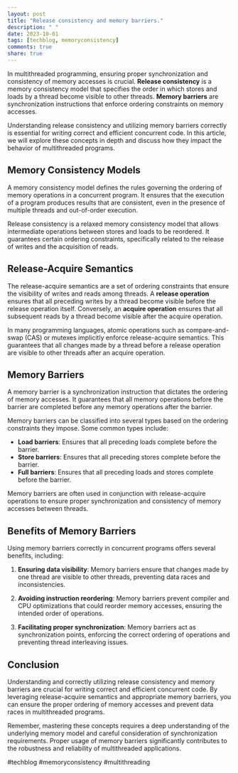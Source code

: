 ```yaml
---
layout: post
title: "Release consistency and memory barriers."
description: " "
date: 2023-10-01
tags: [techblog, memoryconsistency]
comments: true
share: true
---
```


In multithreaded programming, ensuring proper synchronization and consistency of memory accesses is crucial. **Release consistency** is a memory consistency model that specifies the order in which stores and loads by a thread become visible to other threads. **Memory barriers** are synchronization instructions that enforce ordering constraints on memory accesses.

Understanding release consistency and utilizing memory barriers correctly is essential for writing correct and efficient concurrent code. In this article, we will explore these concepts in depth and discuss how they impact the behavior of multithreaded programs.

## Memory Consistency Models

A memory consistency model defines the rules governing the ordering of memory operations in a concurrent program. It ensures that the execution of a program produces results that are consistent, even in the presence of multiple threads and out-of-order execution.

Release consistency is a relaxed memory consistency model that allows intermediate operations between stores and loads to be reordered. It guarantees certain ordering constraints, specifically related to the release of writes and the acquisition of reads.

## Release-Acquire Semantics

The release-acquire semantics are a set of ordering constraints that ensure the visibility of writes and reads among threads. A **release operation** ensures that all preceding writes by a thread become visible before the release operation itself. Conversely, an **acquire operation** ensures that all subsequent reads by a thread become visible after the acquire operation.

In many programming languages, atomic operations such as compare-and-swap (CAS) or mutexes implicitly enforce release-acquire semantics. This guarantees that all changes made by a thread before a release operation are visible to other threads after an acquire operation.

## Memory Barriers

A memory barrier is a synchronization instruction that dictates the ordering of memory accesses. It guarantees that all memory operations before the barrier are completed before any memory operations after the barrier.

Memory barriers can be classified into several types based on the ordering constraints they impose. Some common types include:

- **Load barriers**: Ensures that all preceding loads complete before the barrier.
- **Store barriers**: Ensures that all preceding stores complete before the barrier.
- **Full barriers**: Ensures that all preceding loads and stores complete before the barrier.

Memory barriers are often used in conjunction with release-acquire operations to ensure proper synchronization and consistency of memory accesses between threads.

## Benefits of Memory Barriers

Using memory barriers correctly in concurrent programs offers several benefits, including:

1. **Ensuring data visibility**: Memory barriers ensure that changes made by one thread are visible to other threads, preventing data races and inconsistencies.

2. **Avoiding instruction reordering**: Memory barriers prevent compiler and CPU optimizations that could reorder memory accesses, ensuring the intended order of operations.

3. **Facilitating proper synchronization**: Memory barriers act as synchronization points, enforcing the correct ordering of operations and preventing thread interleaving issues.

## Conclusion

Understanding and correctly utilizing release consistency and memory barriers are crucial for writing correct and efficient concurrent code. By leveraging release-acquire semantics and appropriate memory barriers, you can ensure the proper ordering of memory accesses and prevent data races in multithreaded programs.

Remember, mastering these concepts requires a deep understanding of the underlying memory model and careful consideration of synchronization requirements. Proper usage of memory barriers significantly contributes to the robustness and reliability of multithreaded applications.

#techblog #memoryconsistency #multithreading